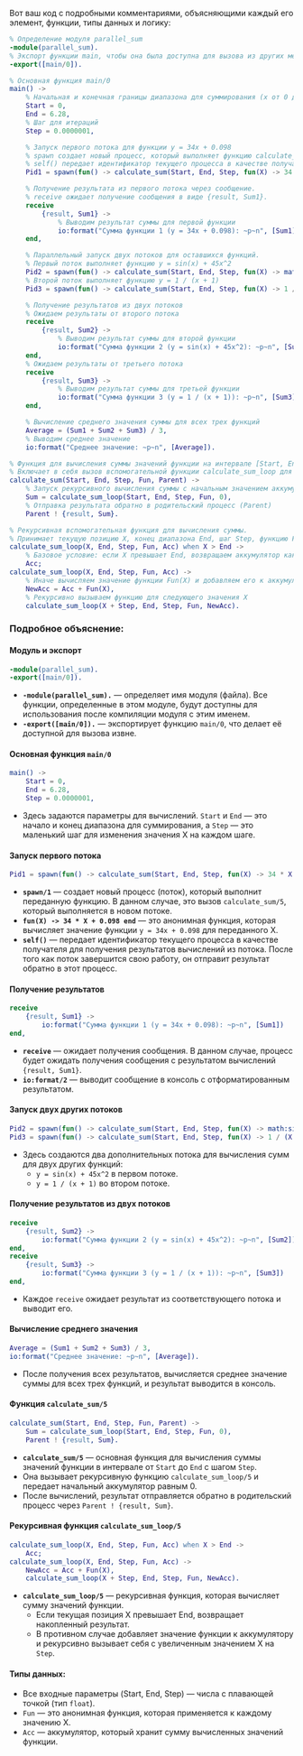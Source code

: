 Вот ваш код с подробными комментариями, объясняющими каждый его элемент, функции, типы данных и логику:

```erlang
% Определение модуля parallel_sum
-module(parallel_sum).
% Экспорт функции main, чтобы она была доступна для вызова из других мест
-export([main/0]).

% Основная функция main/0
main() ->
    % Начальная и конечная границы диапазона для суммирования (x от 0 до 6.28)
    Start = 0,
    End = 6.28,
    % Шаг для итераций
    Step = 0.0000001,

    % Запуск первого потока для функции y = 34x + 0.098
    % spawn создает новый процесс, который выполняет функцию calculate_sum.
    % self() передает идентификатор текущего процесса в качестве получателя результатов.
    Pid1 = spawn(fun() -> calculate_sum(Start, End, Step, fun(X) -> 34 * X + 0.098 end, self()) end),

    % Получение результата из первого потока через сообщение.
    % receive ожидает получение сообщения в виде {result, Sum1}.
    receive
        {result, Sum1} -> 
            % Выводим результат суммы для первой функции
            io:format("Сумма функции 1 (y = 34x + 0.098): ~p~n", [Sum1])
    end,

    % Параллельный запуск двух потоков для оставшихся функций.
    % Первый поток выполняет функцию y = sin(x) + 45x^2
    Pid2 = spawn(fun() -> calculate_sum(Start, End, Step, fun(X) -> math:sin(X) + 45 * math:pow(X, 2) end, self()) end),
    % Второй поток выполняет функцию y = 1 / (x + 1)
    Pid3 = spawn(fun() -> calculate_sum(Start, End, Step, fun(X) -> 1 / (X + 1) end, self()) end),

    % Получение результатов из двух потоков
    % Ожидаем результаты от второго потока
    receive
        {result, Sum2} -> 
            % Выводим результат суммы для второй функции
            io:format("Сумма функции 2 (y = sin(x) + 45x^2): ~p~n", [Sum2])
    end,
    % Ожидаем результаты от третьего потока
    receive
        {result, Sum3} -> 
            % Выводим результат суммы для третьей функции
            io:format("Сумма функции 3 (y = 1 / (x + 1)): ~p~n", [Sum3])
    end,

    % Вычисление среднего значения суммы для всех трех функций
    Average = (Sum1 + Sum2 + Sum3) / 3,
    % Выводим среднее значение
    io:format("Среднее значение: ~p~n", [Average]).

% Функция для вычисления суммы значений функции на интервале [Start, End]
% Включает в себя вызов вспомогательной функции calculate_sum_loop для вычислений.
calculate_sum(Start, End, Step, Fun, Parent) ->
    % Запуск рекурсивного вычисления суммы с начальным значением аккумулятора 0
    Sum = calculate_sum_loop(Start, End, Step, Fun, 0),
    % Отправка результата обратно в родительский процесс (Parent)
    Parent ! {result, Sum}.

% Рекурсивная вспомогательная функция для вычисления суммы.
% Принимает текущую позицию X, конец диапазона End, шаг Step, функцию Fun и аккумулятор Acc.
calculate_sum_loop(X, End, Step, Fun, Acc) when X > End -> 
    % Базовое условие: если X превышает End, возвращаем аккумулятор как результат.
    Acc;
calculate_sum_loop(X, End, Step, Fun, Acc) -> 
    % Иначе вычисляем значение функции Fun(X) и добавляем его к аккумулятору
    NewAcc = Acc + Fun(X),
    % Рекурсивно вызываем функцию для следующего значения X
    calculate_sum_loop(X + Step, End, Step, Fun, NewAcc).
```

### Подробное объяснение:

#### Модуль и экспорт
```erlang
-module(parallel_sum).
-export([main/0]).
```
- **`-module(parallel_sum).`** — определяет имя модуля (файла). Все функции, определенные в этом модуле, будут доступны для использования после компиляции модуля с этим именем.
- **`-export([main/0]).`** — экспортирует функцию `main/0`, что делает её доступной для вызова извне.

#### Основная функция `main/0`
```erlang
main() ->
    Start = 0,
    End = 6.28,
    Step = 0.0000001,
```
- Здесь задаются параметры для вычислений. `Start` и `End` — это начало и конец диапазона для суммирования, а `Step` — это маленький шаг для изменения значения X на каждом шаге.

#### Запуск первого потока
```erlang
Pid1 = spawn(fun() -> calculate_sum(Start, End, Step, fun(X) -> 34 * X + 0.098 end, self()) end),
```
- **`spawn/1`** — создает новый процесс (поток), который выполнит переданную функцию. В данном случае, это вызов `calculate_sum/5`, который выполняется в новом потоке.
- **`fun(X) -> 34 * X + 0.098 end`** — это анонимная функция, которая вычисляет значение функции `y = 34x + 0.098` для переданного X.
- **`self()`** — передает идентификатор текущего процесса в качестве получателя для получения результатов вычислений из потока. После того как поток завершится свою работу, он отправит результат обратно в этот процесс.

#### Получение результатов
```erlang
receive
    {result, Sum1} -> 
        io:format("Сумма функции 1 (y = 34x + 0.098): ~p~n", [Sum1])
end,
```
- **`receive`** — ожидает получения сообщения. В данном случае, процесс будет ожидать получения сообщения с результатом вычислений `{result, Sum1}`.
- **`io:format/2`** — выводит сообщение в консоль с отформатированным результатом.

#### Запуск двух других потоков
```erlang
Pid2 = spawn(fun() -> calculate_sum(Start, End, Step, fun(X) -> math:sin(X) + 45 * math:pow(X, 2) end, self()) end),
Pid3 = spawn(fun() -> calculate_sum(Start, End, Step, fun(X) -> 1 / (X + 1) end, self()) end),
```
- Здесь создаются два дополнительных потока для вычисления сумм для двух других функций:
    - `y = sin(x) + 45x^2` в первом потоке.
    - `y = 1 / (x + 1)` во втором потоке.

#### Получение результатов из двух потоков
```erlang
receive
    {result, Sum2} -> 
        io:format("Сумма функции 2 (y = sin(x) + 45x^2): ~p~n", [Sum2])
end,
receive
    {result, Sum3} -> 
        io:format("Сумма функции 3 (y = 1 / (x + 1)): ~p~n", [Sum3])
end,
```
- Каждое `receive` ожидает результат из соответствующего потока и выводит его.

#### Вычисление среднего значения
```erlang
Average = (Sum1 + Sum2 + Sum3) / 3,
io:format("Среднее значение: ~p~n", [Average]).
```
- После получения всех результатов, вычисляется среднее значение суммы для всех трех функций, и результат выводится в консоль.

#### Функция `calculate_sum/5`
```erlang
calculate_sum(Start, End, Step, Fun, Parent) ->
    Sum = calculate_sum_loop(Start, End, Step, Fun, 0),
    Parent ! {result, Sum}.
```
- **`calculate_sum/5`** — основная функция для вычисления суммы значений функции в интервале от `Start` до `End` с шагом `Step`.
- Она вызывает рекурсивную функцию `calculate_sum_loop/5` и передает начальный аккумулятор равным 0.
- После вычислений, результат отправляется обратно в родительский процесс через `Parent ! {result, Sum}`.

#### Рекурсивная функция `calculate_sum_loop/5`
```erlang
calculate_sum_loop(X, End, Step, Fun, Acc) when X > End -> 
    Acc;
calculate_sum_loop(X, End, Step, Fun, Acc) -> 
    NewAcc = Acc + Fun(X),
    calculate_sum_loop(X + Step, End, Step, Fun, NewAcc).
```
- **`calculate_sum_loop/5`** — рекурсивная функция, которая вычисляет сумму значений функции.
    - Если текущая позиция X превышает End, возвращает накопленный результат.
    - В противном случае добавляет значение функции к аккумулятору и рекурсивно вызывает себя с увеличенным значением X на `Step`.

#### Типы данных:
- Все входные параметры (Start, End, Step) — числа с плавающей точкой (тип `float`).
- `Fun` — это анонимная функция, которая применяется к каждому значению X.
- `Acc` — аккумулятор, который хранит сумму вычисленных значений функции.
